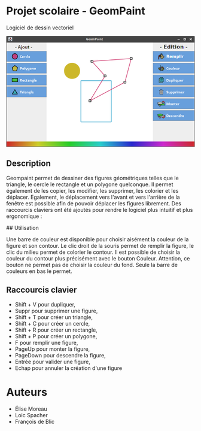 # Projet scolaire - GeomPaint

Logiciel de dessin vectoriel

![Screenshot](screenshot.png)

## Description

Geompaint permet de dessiner des figures géométriques telles que le triangle, le cercle le rectangle et un polygone quelconque.
Il permet également de les copier, les modifier, les supprimer, les colorier et les déplacer.
Egalement, le déplacement vers l'avant et vers l'arrière de la fenêtre est possible afin de pouvoir déplacer les figures librement.
Des raccourcis claviers ont été ajoutés pour rendre le logiciel plus intuitif et plus ergonomique :

## Utilisation

Une barre de couleur est disponible pour choisir aisément la couleur de la figure et son contour.
Le clic droit de la souris permet de remplir la figure, le clic du milieu permet de colorier le contour. 
Il est possible de choisir la couleur du contour plus précisément avec le bouton Couleur. Attention, ce bouton ne permet pas de choisir la couleur du fond.
Seule la barre de couleurs en bas le permet. 
 
## Raccourcis clavier

* Shift + V pour dupliquer,
* Suppr pour supprimer une figure,
* Shift + T pour créer un triangle,
* Shift + C pour créer un cercle,
* Shift + R pour créer un rectangle,
* Shift + P pour créer un polygone,
* F pour remplir une figure,
* PageUp pour monter la figure,
* PageDown pour descendre la figure,
* Entrée pour valider une figure,
* Echap pour annuler la création d'une figure
 
# Auteurs

* Élise Moreau
* Loic Spacher
* François de Blic
